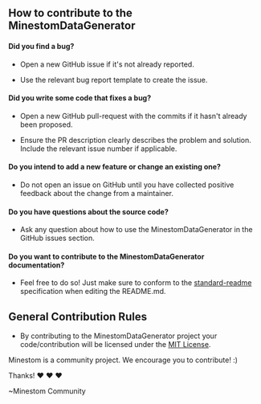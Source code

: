 ## How to contribute to the MinestomDataGenerator
#### **Did you find a bug?**
* Open a new GitHub issue if it's not already reported.

* Use the relevant bug report template to create the issue.

#### **Did you write some code that fixes a bug?**
* Open a new GitHub pull-request with the commits if it hasn't already been proposed.

* Ensure the PR description clearly describes the problem and solution. Include the relevant issue number if applicable.

#### **Do you intend to add a new feature or change an existing one?**
* Do not open an issue on GitHub until you have collected positive feedback about the change from a maintainer.

#### **Do you have questions about the source code?**
* Ask any question about how to use the MinestomDataGenerator in the GitHub issues section.

#### **Do you want to contribute to the MinestomDataGenerator documentation?**
* Feel free to do so! Just make sure to conform to the [standard-readme](https://github.com/RichardLitt/standard-readme) specification when editing the README.md.

## General Contribution Rules
* By contributing to the MinestomDataGenerator project your code/contribution will be licensed under the [MIT License](../LICENSE).

Minestom is a community project. We encourage you to contribute! :)

Thanks! :heart: :heart: :heart:

~Minestom Community
